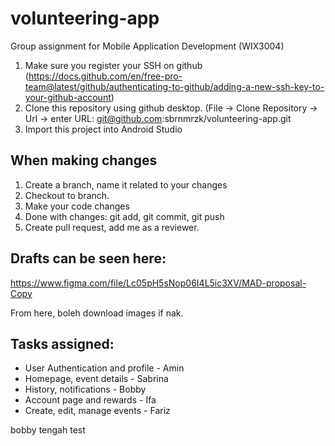 # volunteering-app
Group assignment for Mobile Application Development (WIX3004)

1. Make sure you register your SSH on github (https://docs.github.com/en/free-pro-team@latest/github/authenticating-to-github/adding-a-new-ssh-key-to-your-github-account)
2. Clone this repository using github desktop. (File -> Clone Repository -> Url -> enter URL: git@github.com:sbrnmrzk/volunteering-app.git
3. Import this project into Android Studio

## When making changes
1. Create a branch, name it related to your changes
2. Checkout to branch.
3. Make your code changes
4. Done with changes: git add, git commit, git push
5. Create pull request, add me as a reviewer.

## Drafts can be seen here:
https://www.figma.com/file/Lc05pH5sNop06I4L5ic3XV/MAD-proposal-Copy

From here, boleh download images if nak. 

## Tasks assigned: 
- User Authentication and profile - Amin
- Homepage, event details - Sabrina
- History, notifications - Bobby
- Account page and rewards - Ifa
- Create, edit, manage events - Fariz
  
bobby tengah test